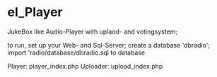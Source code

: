 # el_Player

JukeBox like Audio-Player with uplaod- and votingsystem;

to run, set up your Web- and Sql-Server;
create a database 'dbradio';
import 'radio/database/dbradio.sql to database

Player: player_index.php
Uploader: upload_index.php
